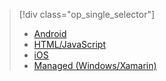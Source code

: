 > [!div class="op_single_selector"]
> * [Android](../articles/mobile-services/mobile-services-android-how-to-use-client-library.md)
> * [HTML/JavaScript](../articles/mobile-services/mobile-services-html-how-to-use-client-library.md)
> * [iOS](../articles/mobile-services/mobile-services-ios-how-to-use-client-library.md)
> * [Managed (Windows/Xamarin)](../articles/mobile-services/mobile-services-dotnet-how-to-use-client-library.md)
> 
> 

